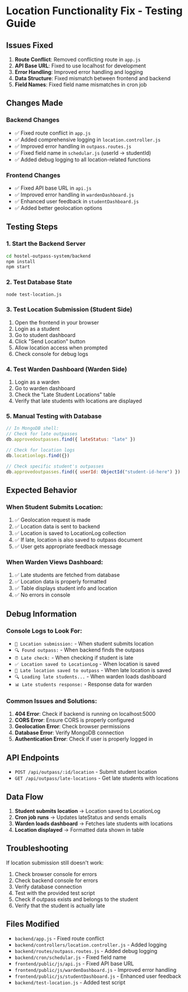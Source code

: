 # Location Functionality Fix - Testing Guide

## Issues Fixed

1. **Route Conflict**: Removed conflicting route in `app.js`
2. **API Base URL**: Fixed to use localhost for development
3. **Error Handling**: Improved error handling and logging
4. **Data Structure**: Fixed mismatch between frontend and backend
5. **Field Names**: Fixed field name mismatches in cron job

## Changes Made

### Backend Changes
- ✅ Fixed route conflict in `app.js`
- ✅ Added comprehensive logging in `location.controller.js`
- ✅ Improved error handling in `outpass.routes.js`
- ✅ Fixed field name in `schedular.js` (userId → studentId)
- ✅ Added debug logging to all location-related functions

### Frontend Changes
- ✅ Fixed API base URL in `api.js`
- ✅ Improved error handling in `wardenDashboard.js`
- ✅ Enhanced user feedback in `studentDashboard.js`
- ✅ Added better geolocation options

## Testing Steps

### 1. Start the Backend Server
```bash
cd hostel-outpass-system/backend
npm install
npm start
```

### 2. Test Database State
```bash
node test-location.js
```

### 3. Test Location Submission (Student Side)
1. Open the frontend in your browser
2. Login as a student
3. Go to student dashboard
4. Click "Send Location" button
5. Allow location access when prompted
6. Check console for debug logs

### 4. Test Warden Dashboard (Warden Side)
1. Login as a warden
2. Go to warden dashboard
3. Check the "Late Student Locations" table
4. Verify that late students with locations are displayed

### 5. Manual Testing with Database
```javascript
// In MongoDB shell:
// Check for late outpasses
db.approvedoutpasses.find({ lateStatus: "late" })

// Check for location logs
db.locationlogs.find({})

// Check specific student's outpasses
db.approvedoutpasses.find({ userId: ObjectId("student-id-here") })
```

## Expected Behavior

### When Student Submits Location:
1. ✅ Geolocation request is made
2. ✅ Location data is sent to backend
3. ✅ Location is saved to LocationLog collection
4. ✅ If late, location is also saved to outpass document
5. ✅ User gets appropriate feedback message

### When Warden Views Dashboard:
1. ✅ Late students are fetched from database
2. ✅ Location data is properly formatted
3. ✅ Table displays student info and location
4. ✅ No errors in console

## Debug Information

### Console Logs to Look For:
- `📍 Location submission:` - When student submits location
- `🔍 Found outpass:` - When backend finds the outpass
- `⏰ Late check:` - When checking if student is late
- `✅ Location saved to LocationLog` - When location is saved
- `📍 Late location saved to outpass` - When late location is saved
- `🔍 Loading late students...` - When warden loads dashboard
- `📊 Late students response:` - Response data for warden

### Common Issues and Solutions:

1. **404 Error**: Check if backend is running on localhost:5000
2. **CORS Error**: Ensure CORS is properly configured
3. **Geolocation Error**: Check browser permissions
4. **Database Error**: Verify MongoDB connection
5. **Authentication Error**: Check if user is properly logged in

## API Endpoints

- `POST /api/outpass/:id/location` - Submit student location
- `GET /api/outpass/late-locations` - Get late students with locations

## Data Flow

1. **Student submits location** → Location saved to LocationLog
2. **Cron job runs** → Updates lateStatus and sends emails
3. **Warden loads dashboard** → Fetches late students with locations
4. **Location displayed** → Formatted data shown in table

## Troubleshooting

If location submission still doesn't work:

1. Check browser console for errors
2. Check backend console for errors
3. Verify database connection
4. Test with the provided test script
5. Check if outpass exists and belongs to the student
6. Verify that the student is actually late

## Files Modified

- `backend/app.js` - Fixed route conflict
- `backend/controllers/location.controller.js` - Added logging
- `backend/routes/outpass.routes.js` - Added debug logging
- `backend/cron/schedular.js` - Fixed field name
- `frontend/public/js/api.js` - Fixed API base URL
- `frontend/public/js/wardenDashboard.js` - Improved error handling
- `frontend/public/js/studentDashboard.js` - Enhanced user feedback
- `backend/test-location.js` - Added test script 
